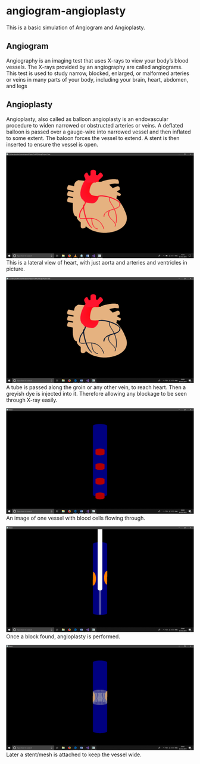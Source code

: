 # angiogram-angioplasty
This is a basic simulation of Angiogram and Angioplasty.
## Angiogram
Angiography is an imaging test that uses X-rays to view your body’s blood vessels. The X-rays provided by an angiography are called angiograms. This test is used to study narrow, blocked, enlarged, or malformed arteries or veins in many parts of your body, including your brain, heart, abdomen, and legs
## Angioplasty
Angioplasty, also called as balloon angioplasty is an endovascular procedure to widen narrowed or obstructed arteries or veins. A deflated balloon is passed over a gauge-wire into narrowed vessel and then inflated to some extent. The baloon forces the vessel to extend. A stent is then inserted to ensure the vessel is open.

![Alt Text](images/heart1.png)
This is a lateral view of heart, with just aorta and arteries and ventricles in picture.


![Alt Text](images/heartdyed.png)
A tube is passed along the groin or any other vein, to reach heart. Then a greyish dye is injected into it. Therefore allowing any blockage to be seen through X-ray easily. 


![Alt Text](images/vesselwithblood.png)
An image of one vessel with blood cells flowing through.


![Alt Text](images/angioplasty.png)
Once a block found, angioplasty is performed.


![Alt Text](images/vesselwithstent.png)
Later a stent/mesh is attached to keep the vessel wide.
